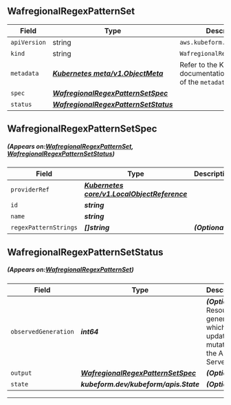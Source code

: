 ## WafregionalRegexPatternSet
| Field | Type | Description |
| ------ | ----- | ----------- |
| `apiVersion` | string | `aws.kubeform.com/v1alpha1` |
|    `kind` | string | `WafregionalRegexPatternSet` |
| `metadata` | ***[Kubernetes meta/v1.ObjectMeta](https://kubernetes.io/docs/reference/generated/kubernetes-api/v1.13/#objectmeta-v1-meta)***|Refer to the Kubernetes API documentation for the fields of the `metadata` field.|
| `spec` | ***[WafregionalRegexPatternSetSpec](#WafregionalRegexPatternSetSpec)***||
| `status` | ***[WafregionalRegexPatternSetStatus](#WafregionalRegexPatternSetStatus)***||
## WafregionalRegexPatternSetSpec
##### (Appears on:[WafregionalRegexPatternSet](#WafregionalRegexPatternSet), [WafregionalRegexPatternSetStatus](#WafregionalRegexPatternSetStatus))
| Field | Type | Description |
| ------ | ----- | ----------- |
| `providerRef` | ***[Kubernetes core/v1.LocalObjectReference](https://kubernetes.io/docs/reference/generated/kubernetes-api/v1.13/#localobjectreference-v1-core)***||
| `id` | ***string***||
| `name` | ***string***||
| `regexPatternStrings` | ***[]string***| ***(Optional)*** |
## WafregionalRegexPatternSetStatus
##### (Appears on:[WafregionalRegexPatternSet](#WafregionalRegexPatternSet))
| Field | Type | Description |
| ------ | ----- | ----------- |
| `observedGeneration` | ***int64***| ***(Optional)*** Resource generation, which is updated on mutation by the API Server.|
| `output` | ***[WafregionalRegexPatternSetSpec](#WafregionalRegexPatternSetSpec)***| ***(Optional)*** |
| `state` | ***kubeform.dev/kubeform/apis.State***| ***(Optional)*** |
---
